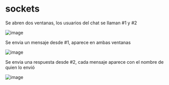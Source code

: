 # sockets

Se abren dos ventanas, los usuarios del chat se llaman #1 y #2

![image](https://github.com/user-attachments/assets/f383f412-10b4-4180-a3f9-95f2304d597b)

Se envia un mensaje desde #1, aparece en ambas ventanas

![image](https://github.com/user-attachments/assets/fdde033c-435d-4dda-8a7f-5a207238085e)

Se envia una respuesta desde #2, cada mensaje aparece con el nombre de quien lo envió

![image](https://github.com/user-attachments/assets/aac508c3-4d96-4187-a095-7df20b34bd63)
